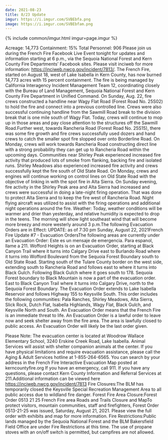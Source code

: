 ```yaml
---
date: 2021-08-23
title: 8/23 Update
imgur: https://i.imgur.com/SVBEbfa.png
image: https://i.imgur.com/SVBEbfam.png
---
```

{% include common/imgur.html imgur=page.imgur %}

Acreage: 14,773 Containment: 15% Total Personnel: 906
 Please join us during the French Fire Facebook Live Event tonight for updates and information starting at 6 p.m., via the Sequoia National Forest and Kern County Fire Departments’ Facebook sites. Please visit inciweb for more information: https://inciweb.nwcg.gov/incident/7813/.
The French Fire, started on August 18, west of Lake Isabella in Kern County, has now burned 14,773 acres with 15 percent containment. The fire is being managed by California Interagency Incident Management Team 12, coordinating closely with the Bureau of Land Management, Sequoia National Forest and Kern County Fire Department in Unified Command.
 On Sunday, Aug. 22, fire crews constructed a handline near Wagy Flat Road (Forest Road No. 25S02) to hold the fire and connect into a previous controlled line. Crews were also successful continuing handline from the Sawmill Road break to the division break that is one mile south of Wagy Flat. Today, crews will continue to mop up in those areas and pay close attention to the structures off the Sawmill Road.Further west, towards Rancheria Road (Forest Road No. 25S15), there was some fire growth and fire crews successfully used dozers and hand crews to catch the smaller spot fire slopped over onto Borderline Road. On Monday, crews will work towards Rancheria Road constructing direct line with a strong probability they can get up to Rancheria Road within the upcoming days.
 Communities near Shirley Peak experienced increased fire activity that produced lots of smoke from flanking, backing fire and isolated runs. Shirley Meadows also experienced increased fire activity and crews successfully kept the fire south of Old State Road. On Monday, crews and engines will continue working on control lines on Old State Road with the objective of linking in with the spot fire in Alta Sierra.
 On Sunday evening, fire activity in the Shirley Peak area and Alta Sierra had increased and crews were successful in doing a late-night firing operation. That was done to protect Alta Sierra and to keep the fire west of Rancheria Road. Night flying aircraft was utilized to assist with the firing operations and additional night operations around the fire.
Weather: Today, weather conditions will be warmer and drier than yesterday, and relative humidity is expected to drop in the teens. The morning will show light southeast wind that will become more breezy and more westerly around 3 p.m.The following Evacuation Orders are in Effect:
UPDATE: as of 7:30 pm Sunday, August 22, 2021French Fire Update #7 - Evacuation OrdersThe following areas are currently under an Evacuation Order: Este es un mensaje de emergencia. Para espanol, llame a 211. Wofford Heights is on an Evacuation Order, starting at Black Canyon Trail where it turns into Calgary Drive east to Burlando Road where it turns into Wofford Boulevard from the Sequoia Forest Boundary south to Old State Road. Starting south of the Tulare County border on the west side, extending south to Rancheria Road and follows east to where it turns into Black Gulch. Following Black Gulch where it goes south to 178. Sequoia Forest boundary to Black Mountain is now a part of the evacuation order. East to Black Canyon Trail where it turns into Calgary Drive, north to the Sequoia Forest Boundary. The Evacuation Order extends to Lake Isabella Reservoir and follows Highway 155 to Keysville South. This order includes the following communities: Pala Ranches, Shirley Meadows, Alta Sierra, Slick Rock, Dutch Flat, Isabella Highlands, Wagy Flat, Black Gulch, and Keysville North and South. An Evacuation Order means that the French Fire is an immediate threat to life. An Evacuation Order is a lawful order to leave now and seek shelter away from the fire area. The area is lawfully closed to public access. An Evacuation Order will likely be the last order given.

Please Note: The evacuation center is located at Woodrow Wallace Elementary School, 3240 Erskine Creek Road, Lake Isabella. Animal Services will assist with shelter companion animals at the center. If you have physical limitations and require evacuation assistance, please call the Aging & Adult Services hotline at 1-855-264-6565. You can search by your address in the French Fire Interactive Evacuation Map posted at kerncountyfire.org
 If you have an emergency, call 911. If you have any questions, please contact Kern County Information and Referral Services at 211.Additional information can be viewed here https://inciweb.nwcg,gov/incident/7813
Fire Closures:The BLM has temporarily closed the Keysville Special Recreation Management Area to all public access due to wildland fire danger.
Forest Fire Area Closure:Forest Order 0513 21 25 French Fire area Roads and Trails Closure and MapTo protect visitors, mountain communities, staff and firefighters, Forest Order 0513-21-25 was issued, Saturday, August 21, 2021. Please view the full order with exhibits and map for more information.
Fire Restrictions:Public lands managed by the Sequoia National Forest and the BLM Bakersfield Field Office are under Fire Restrictions at this time. The use of propane stoves with an on/off switch is permitted, but campfires are not allowed.
